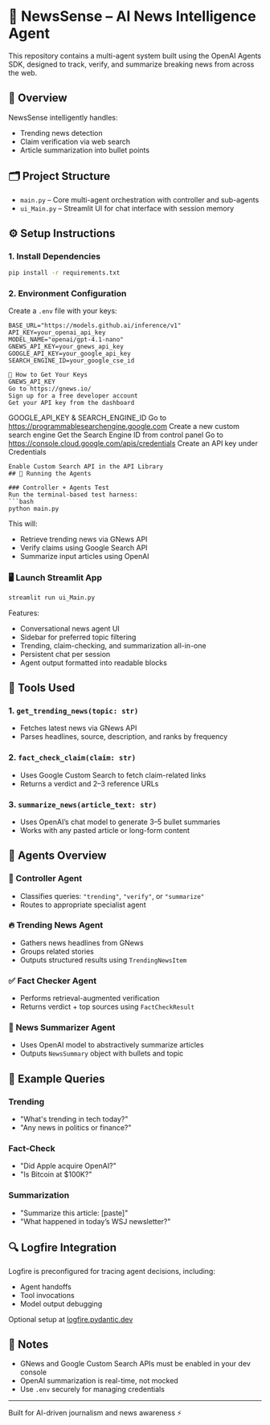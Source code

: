 # 🧠 NewsSense – AI News Intelligence Agent

This repository contains a multi-agent system built using the OpenAI Agents SDK, designed to track, verify, and summarize breaking news from across the web.

## 🧭 Overview
NewsSense intelligently handles:
- Trending news detection
- Claim verification via web search
- Article summarization into bullet points

## 🗂️ Project Structure

- `main.py` – Core multi-agent orchestration with controller and sub-agents
- `ui_Main.py` – Streamlit UI for chat interface with session memory

## ⚙️ Setup Instructions

### 1. Install Dependencies
```bash
pip install -r requirements.txt
```

### 2. Environment Configuration
Create a `.env` file with your keys:
```env
BASE_URL="https://models.github.ai/inference/v1"
API_KEY=your_openai_api_key
MODEL_NAME="openai/gpt-4.1-nano"
GNEWS_API_KEY=your_gnews_api_key
GOOGLE_API_KEY=your_google_api_key
SEARCH_ENGINE_ID=your_google_cse_id
```
```
🔑 How to Get Your Keys
GNEWS_API_KEY
Go to https://gnews.io/
Sign up for a free developer account
Get your API key from the dashboard
```
GOOGLE_API_KEY & SEARCH_ENGINE_ID
Go to https://programmablesearchengine.google.com
Create a new custom search engine
Get the Search Engine ID from control panel
Go to https://console.cloud.google.com/apis/credentials
Create an API key under Credentials
```
Enable Custom Search API in the API Library
## 🚀 Running the Agents

### Controller + Agents Test
Run the terminal-based test harness:
```bash
python main.py
```

This will:
- Retrieve trending news via GNews API
- Verify claims using Google Search API
- Summarize input articles using OpenAI

### 🖥️ Launch Streamlit App
```bash
streamlit run ui_Main.py
```

Features:
- Conversational news agent UI
- Sidebar for preferred topic filtering
- Trending, claim-checking, and summarization all-in-one
- Persistent chat per session
- Agent output formatted into readable blocks

## 🔧 Tools Used

### 1. `get_trending_news(topic: str)`
- Fetches latest news via GNews API
- Parses headlines, source, description, and ranks by frequency

### 2. `fact_check_claim(claim: str)`
- Uses Google Custom Search to fetch claim-related links
- Returns a verdict and 2–3 reference URLs

### 3. `summarize_news(article_text: str)`
- Uses OpenAI’s chat model to generate 3–5 bullet summaries
- Works with any pasted article or long-form content

## 🧠 Agents Overview

### 🤖 Controller Agent
- Classifies queries: `"trending"`, `"verify"`, or `"summarize"`
- Routes to appropriate specialist agent

### 🔥 Trending News Agent
- Gathers news headlines from GNews
- Groups related stories
- Outputs structured results using `TrendingNewsItem`

### ✅ Fact Checker Agent
- Performs retrieval-augmented verification
- Returns verdict + top sources using `FactCheckResult`

### 📝 News Summarizer Agent
- Uses OpenAI model to abstractively summarize articles
- Outputs `NewsSummary` object with bullets and topic

## 🎯 Example Queries

### Trending
- "What's trending in tech today?"
- "Any news in politics or finance?"

### Fact-Check
- "Did Apple acquire OpenAI?"
- "Is Bitcoin at $100K?"

### Summarization
- "Summarize this article: [paste]"
- "What happened in today’s WSJ newsletter?"

## 🔍 Logfire Integration
Logfire is preconfigured for tracing agent decisions, including:
- Agent handoffs
- Tool invocations
- Model output debugging

Optional setup at [logfire.pydantic.dev](https://logfire.pydantic.dev/docs/#logfire)

## 📌 Notes
- GNews and Google Custom Search APIs must be enabled in your dev console
- OpenAI summarization is real-time, not mocked
- Use `.env` securely for managing credentials

---

Built for AI-driven journalism and news awareness ⚡
